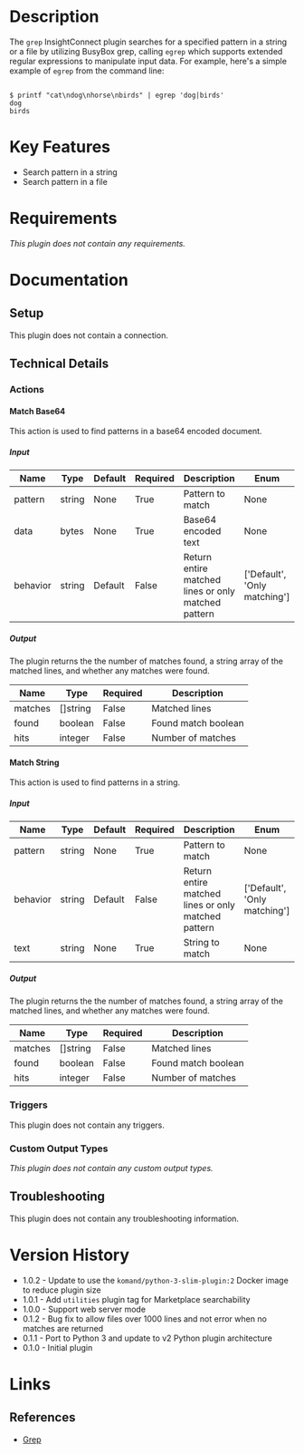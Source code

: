# Description

The `grep` InsightConnect plugin searches for a specified pattern in a string or a file by utilizing BusyBox grep, calling `egrep` which supports extended regular expressions to manipulate input data.
For example, here's a simple example of `egrep` from the command line:

```

$ printf "cat\ndog\nhorse\nbirds" | egrep 'dog|birds'
dog
birds

```

# Key Features

* Search pattern in a string
* Search pattern in a file

# Requirements

_This plugin does not contain any requirements._

# Documentation

## Setup

This plugin does not contain a connection.

## Technical Details

### Actions

#### Match Base64

This action is used to find patterns in a base64 encoded document.

##### Input

|Name|Type|Default|Required|Description|Enum|
|----|----|-------|--------|-----------|----|
|pattern|string|None|True|Pattern to match|None|
|data|bytes|None|True|Base64 encoded text|None|
|behavior|string|Default|False|Return entire matched lines or only matched pattern|['Default', 'Only matching']|

##### Output

The plugin returns the the number of matches found, a string array of the matched lines, and whether any matches were found.

|Name|Type|Required|Description|
|----|----|--------|-----------|
|matches|[]string|False|Matched lines|
|found|boolean|False|Found match boolean|
|hits|integer|False|Number of matches|

#### Match String

This action is used to find patterns in a string.

##### Input

|Name|Type|Default|Required|Description|Enum|
|----|----|-------|--------|-----------|----|
|pattern|string|None|True|Pattern to match|None|
|behavior|string|Default|False|Return entire matched lines or only matched pattern|['Default', 'Only matching']|
|text|string|None|True|String to match|None|

##### Output

The plugin returns the the number of matches found, a string array of the matched lines, and whether any matches were found.

|Name|Type|Required|Description|
|----|----|--------|-----------|
|matches|[]string|False|Matched lines|
|found|boolean|False|Found match boolean|
|hits|integer|False|Number of matches|

### Triggers

This plugin does not contain any triggers.

### Custom Output Types

_This plugin does not contain any custom output types._

## Troubleshooting

This plugin does not contain any troubleshooting information.

# Version History

* 1.0.2 - Update to use the `komand/python-3-slim-plugin:2` Docker image to reduce plugin size
* 1.0.1 - Add `utilities` plugin tag for Marketplace searchability
* 1.0.0 - Support web server mode
* 0.1.2 - Bug fix to allow files over 1000 lines and not error when no matches are returned
* 0.1.1 - Port to Python 3 and update to v2 Python plugin architecture
* 0.1.0 - Initial plugin

# Links

## References

* [Grep](https://www.gnu.org/software/grep/manual/grep.html)

